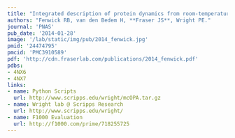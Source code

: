 ```yaml
---
title: "Integrated description of protein dynamics from room-temperature X-ray crystallography and NMR."
authors: "Fenwick RB, van den Bedem H, **Fraser JS**, Wright PE."
journal: 'PNAS'
pub_date: '2014-01-28'
image: '/lab/static/img/pub/2014_fenwick.jpg'
pmid: '24474795'
pmcid: 'PMC3910589'
pdf: 'http://cdn.fraserlab.com/publications/2014_fenwick.pdf'
pdbs:
- 4NX6
- 4NX7
links:
- name: Python Scripts
  url: http://www.scripps.edu/wright/mcOPA.tar.gz
- name: Wright lab @ Scripps Research
  url: http://www.scripps.edu/wright/
- name: F1000 Evaluation
  url: http://f1000.com/prime/718255725
---
```


